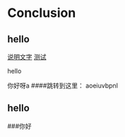 # Conclusion
## hello

[说明文字](#jump)
[测试](/test.txt)

hello

你好呀a
####<span id = "jump">跳转到这里：</span>
 aoeiuvbpnl
## hello
###你好
